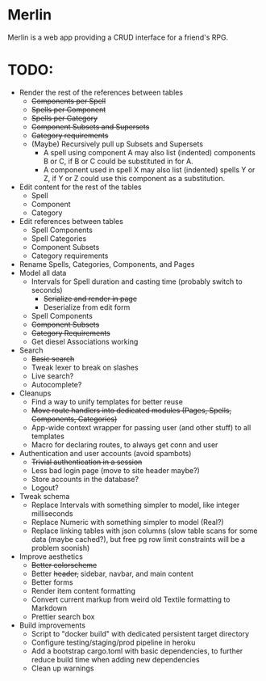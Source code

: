 # Merlin
Merlin is a web app providing a CRUD interface for a friend's RPG.

# TODO:
* Render the rest of the references between tables
    * ~~Components per Spell~~
    * ~~Spells per Component~~
    * ~~Spells per Category~~
    * ~~Component Subsets and Supersets~~
    * ~~Category requirements~~
    * (Maybe) Recursively pull up Subsets and Supersets
        * A spell using component A may also list (indented) components B or C, if B or C could be substituted in for A.
        * A component used in spell X may also list (indented) spells Y or Z, if Y or Z could use this component as a substitution.
* Edit content for the rest of the tables
    * Spell
    * Component
    * Category
* Edit references between tables
    * Spell Components
    * Spell Categories
    * Component Subsets
    * Category requirements
* Rename Spells, Categories, Components, and Pages
* Model all data
    * Intervals for Spell duration and casting time (probably switch to seconds)
        * ~~Serialize and render in page~~
        * Deserialize from edit form
    * Spell Components
    * ~~Component Subsets~~
    * ~~Category Requirements~~
    * Get diesel Associations working
* Search
    * ~~Basic search~~
    * Tweak lexer to break on slashes
    * Live search?
    * Autocomplete?
* Cleanups
    * Find a way to unify templates for better reuse
    * ~~Move route handlers into dedicated modules (Pages, Spells, Components, Categories)~~
    * App-wide context wrapper for passing user (and other stuff) to all templates
    * Macro for declaring routes, to always get conn and user
* Authentication and user accounts (avoid spambots)
    * ~~Trivial authentication in a session~~
    * Less bad login page (move to site header maybe?)
    * Store accounts in the database?
    * Logout?
* Tweak schema
    * Replace Intervals with something simpler to model, like integer milliseconds
    * Replace Numeric with something simpler to model (Real?)
    * Replace linking tables with json columns (slow table scans for some data (maybe cached?), but free pg row limit constraints will be a problem soonish)
* Improve aesthetics
    * ~~Better colorscheme~~
    * Better ~~header,~~ sidebar, navbar, and main content
    * Better forms
    * Render item content formatting
    * Convert current markup from weird old Textile formatting to Markdown
    * Prettier search box
* Build improvements
    * Script to "docker build" with dedicated persistent target directory
    * Configure testing/staging/prod pipeline in heroku
    * Add a bootstrap cargo.toml with basic dependencies, to further reduce build time when adding new dependencies
    * Clean up warnings
